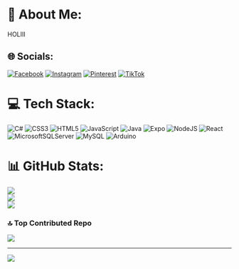 # 💫 About Me:
HOLIII


## 🌐 Socials:
[![Facebook](https://img.shields.io/badge/Facebook-%231877F2.svg?logo=Facebook&logoColor=white)](https://facebook.com/noelia.moratocaero.1) [![Instagram](https://img.shields.io/badge/Instagram-%23E4405F.svg?logo=Instagram&logoColor=white)](https://instagram.com/noelia_morato123) [![Pinterest](https://img.shields.io/badge/Pinterest-%23E60023.svg?logo=Pinterest&logoColor=white)](https://pinterest.com/moratocaeronoelia) [![TikTok](https://img.shields.io/badge/TikTok-%23000000.svg?logo=TikTok&logoColor=white)](https://tiktok.com/@noelia.morato) 

# 💻 Tech Stack:
![C#](https://img.shields.io/badge/c%23-%23239120.svg?style=for-the-badge&logo=c-sharp&logoColor=white) ![CSS3](https://img.shields.io/badge/css3-%231572B6.svg?style=for-the-badge&logo=css3&logoColor=white) ![HTML5](https://img.shields.io/badge/html5-%23E34F26.svg?style=for-the-badge&logo=html5&logoColor=white) ![JavaScript](https://img.shields.io/badge/javascript-%23323330.svg?style=for-the-badge&logo=javascript&logoColor=%23F7DF1E) ![Java](https://img.shields.io/badge/java-%23ED8B00.svg?style=for-the-badge&logo=openjdk&logoColor=white) ![Expo](https://img.shields.io/badge/expo-1C1E24?style=for-the-badge&logo=expo&logoColor=#D04A37) ![NodeJS](https://img.shields.io/badge/node.js-6DA55F?style=for-the-badge&logo=node.js&logoColor=white) ![React](https://img.shields.io/badge/react-%2320232a.svg?style=for-the-badge&logo=react&logoColor=%2361DAFB) ![MicrosoftSQLServer](https://img.shields.io/badge/Microsoft%20SQL%20Server-CC2927?style=for-the-badge&logo=microsoft%20sql%20server&logoColor=white) ![MySQL](https://img.shields.io/badge/mysql-%2300000f.svg?style=for-the-badge&logo=mysql&logoColor=white) ![Arduino](https://img.shields.io/badge/-Arduino-00979D?style=for-the-badge&logo=Arduino&logoColor=white)
# 📊 GitHub Stats:
![](https://github-readme-stats.vercel.app/api?username=noeliamorato&theme=nord&hide_border=true&include_all_commits=true&count_private=false)<br/>
![](https://github-readme-streak-stats.herokuapp.com/?user=noeliamorato&theme=nord&hide_border=true)<br/>
![](https://github-readme-stats.vercel.app/api/top-langs/?username=noeliamorato&theme=nord&hide_border=true&include_all_commits=true&count_private=false&layout=compact)

### 🔝 Top Contributed Repo
![](https://github-contributor-stats.vercel.app/api?username=noeliamorato&limit=5&theme=dark&combine_all_yearly_contributions=true)

---
[![](https://visitcount.itsvg.in/api?id=noeliamorato&icon=0&color=0)](https://visitcount.itsvg.in)

<!-- Proudly created with GPRM ( https://gprm.itsvg.in ) -->
